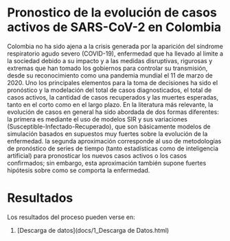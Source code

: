 # Pronostico de la evolución de casos activos de SARS-CoV-2 en Colombia

Colombia no ha sido ajena a la crisis generada por la aparición del síndrome respiratorio agudo severo (COVID-19), enfermedad que ha llevado al limite a la sociedad debido a su impacto y a las medidas disruptivas, rigurosas y extremas que han tomado los gobiernos para controlar su transmisión, desde su reconocimiento como una pandemia mundial el 11 de marzo de 2020. Uno los principales elementos para la toma de decisiones ha sido el pronóstico y la modelación del total de casos diagnosticados, el total de casos activos, la cantidad de casos recuperados y las muertes esperadas, tanto en el corto como en el largo plazo.
En la literatura más relevante, la evolución de casos en general ha sido abordada de dos formas diferentes: la primera es mediante el uso de modelos SIR y sus variaciones (Susceptible-Infectado-Recuperado), que son básicamente modelos de simulación basados en supuestos muy fuertes sobre la evolución de la enfermedad. la segunda aproximación corresponde al uso de metodologías de pronóstico de series de tiempo (tanto estadísticas como de inteligencia artificial) para pronosticar los nuevos casos activos o los casos confirmados; sin embargo, esta aproximación también supone fuertes hipótesis sobre como se comporta la enfermedad.

# Resultados

Los resultados del proceso pueden verse en:

1. [Descarga de datos](docs/1_Descarga de Datos.html)


